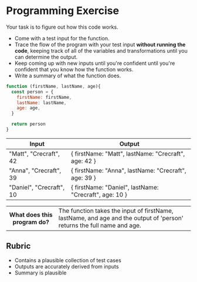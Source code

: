 # Programming Exercise

Your task is to figure out how this code works.

* Come with a test input for the function.
* Trace the flow of the program with your test input **without running the code**, keeping track of all of the variables and transformations until you can determine the output.
* Keep coming up with new inputs until you're confident until you're confident that you know how the function works.
* Write a summary of what the function does.

```js
function (firstName, lastName, age){
  const person = {
    firstName: firstName,
    lastName: lastName,
    age: age,
  }

  return person
}

```

| Input               | Output           |
| -----               |------            |
|  "Matt", "Crecraft", 42 | { firstName: "Matt", lastName: "Crecraft", age: 42 } | 
|  "Anna", "Crecraft", 39 | { firstName: "Anna", lastName: "Crecraft", age: 39 } | 
| "Daniel", "Crecraft", 10| { firstName: "Daniel", lastName: "Crecraft", age: 10 } | 

<table>
  <tr>
    <th>What does this program do?</th>
    <td>The function takes the input of firstName, lastName, and age and the output of 'person' returns the full name and age.</td>
  </tr>
</table>

## Rubric

* Contains a plausible collection of test cases
* Outputs are accurately derived from inputs
* Summary is plausible
